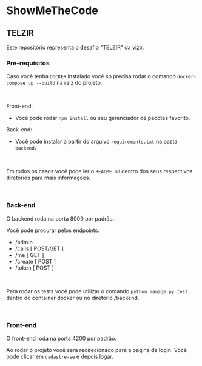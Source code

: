 # ShowMeTheCode 

## TELZIR

Este repositório representa o desafio "TELZIR" da vizir.

### Pré-requisitos
Caso você tenha `DOCKER` instalado você so precisa rodar o comando `docker-compose up --build` na raiz do projeto.

<br>

Front-end:
- Você pode rodar `npm install` ou seu gerenciador de pacotes favorito.

Back-end:
- Você pode instalar a partir do arquivo `requirements.txt` na pasta `backend/`.

<br>

Em todos os casos você pode ler o `README.md` dentro dos seus respectivos diretórios para mais informações.

<br>

### Back-end

O backend roda na porta 8000 por padrão.

Você pode procurar pelos endpoints:

- /admin
- /calls [ POST/GET ]
- /me [ GET ]
- /create [ POST ]
- /token [ POST ]

<br>

Para rodar os tests você pode utilizar o comando `python manage.py test` dentro do container docker ou no diretorio /backend.

<br>

### Front-end
O front-end roda na porta 4200 por padrão.

Ao rodar o projeto você sera redirecionado para a pagina de login. Você pode clicar em `cadastre-se` e depois logar.
